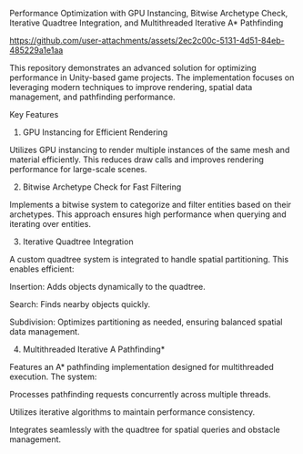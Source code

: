
Performance Optimization with GPU Instancing, Bitwise Archetype Check, Iterative Quadtree Integration, and Multithreaded Iterative A* Pathfinding

https://github.com/user-attachments/assets/2ec2c00c-5131-4d51-84eb-485229a1e1aa

This repository demonstrates an advanced solution for optimizing performance in Unity-based game projects. The implementation focuses on leveraging modern techniques to improve rendering, spatial data management, and pathfinding performance.

Key Features

1. GPU Instancing for Efficient Rendering

Utilizes GPU instancing to render multiple instances of the same mesh and material efficiently. This reduces draw calls and improves rendering performance for large-scale scenes.

2. Bitwise Archetype Check for Fast Filtering

Implements a bitwise system to categorize and filter entities based on their archetypes. This approach ensures high performance when querying and iterating over entities.

3. Iterative Quadtree Integration

A custom quadtree system is integrated to handle spatial partitioning. This enables efficient:

Insertion: Adds objects dynamically to the quadtree.

Search: Finds nearby objects quickly.

Subdivision: Optimizes partitioning as needed, ensuring balanced spatial data management.

4. Multithreaded Iterative A Pathfinding*

Features an A* pathfinding implementation designed for multithreaded execution. The system:

Processes pathfinding requests concurrently across multiple threads.

Utilizes iterative algorithms to maintain performance consistency.

Integrates seamlessly with the quadtree for spatial queries and obstacle management.
